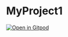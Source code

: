 # MyProject1

[![Open in Gitpod](https://gitpod.io/button/open-in-gitpod.svg)](https://gitpod.io/#https://github.com/MeryAnneVillano/MyProject1)
